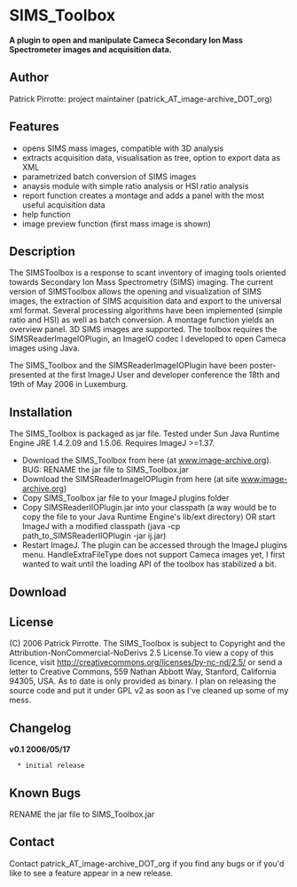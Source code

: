 # SIMS_Toolbox

**A plugin to open and manipulate Cameca Secondary Ion Mass Spectrometer
images and acquisition data.**

## Author

Patrick Pirrotte: project maintainer (patrick_AT_image-archive_DOT_org)

## Features

-   opens SIMS mass images, compatible with 3D analysis
-   extracts acquisition data, visualisation as tree, option to export
    data as XML
-   parametrized batch conversion of SIMS images
-   anaysis module with simple ratio analysis or HSI ratio analysis
-   report function creates a montage and adds a panel with the most
    useful acquisition data
-   help function
-   image preview function (first mass image is shown)

## Description

The SIMSToolbox is a response to scant inventory of imaging tools
oriented towards Secondary Ion Mass Spectrometry (SIMS) imaging. The
current version of SIMSToolbox allows the opening and visualization of
SIMS images, the extraction of SIMS acquisition data and export to the
universal xml format. Several processing algorithms have been
implemented (simple ratio and HSI) as well as batch conversion. A
montage function yields an overview panel. 3D SIMS images are supported.
The toolbox requires the SIMSReaderImageIOPlugin, an ImageIO codec I
developed to open Cameca images using Java.

The SIMS_Toolbox and the SIMSReaderImageIOPlugin have been
poster-presented at the first ImageJ User and developer conference the
18th and 19th of May 2006 in Luxemburg.

## Installation

The SIMS_Toolbox is packaged as jar file. Tested under Sun Java Runtime
Engine JRE 1.4.2.09 and 1.5.06. Requires ImageJ \>=1.37.

-   Download the SIMS_Toolbox from here (at www.image-archive.org). BUG:
    RENAME the jar file to SIMS_Toolbox.jar
-   Download the SIMSReaderImageIOPlugin from here (at site
    www.image-archive.org)
-   Copy SIMS_Toolbox jar file to your ImageJ plugins folder
-   Copy SIMSReaderIIOPlugin.jar into your classpath (a way would be to
    copy the file to your Java Runtime Engine\'s lib/ext directory) OR
    start ImageJ with a modified classpath (java -cp
    path_to_SIMSReaderIIOPlugin -jar ij.jar)
-   Restart ImageJ. The plugin can be accessed through the ImageJ
    plugins menu. HandleExtraFileType does not support Cameca images
    yet, I first wanted to wait until the loading API of the toolbox has
    stabilized a bit.

## Download

## License

\(C\) 2006 Patrick Pirrotte. The SIMS_Toolbox is subject to Copyright
and the Attribution-NonCommercial-NoDerivs 2.5 License.To view a copy of
this licence, visit <http://creativecommons.org/licenses/by-nc-nd/2.5/>
or send a letter to Creative Commons, 559 Nathan Abbott Way, Stanford,
California 94305, USA. As to date is only provided as binary. I plan on
releasing the source code and put it under GPL v2 as soon as I\'ve
cleaned up some of my mess.

## Changelog

**v0.1 2006/05/17**

      * initial release

## Known Bugs

RENAME the jar file to SIMS_Toolbox.jar

## Contact

Contact patrick_AT_image-archive_DOT_org if you find any bugs or if
you\'d like to see a feature appear in a new release.
